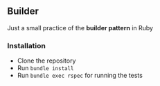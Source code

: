 ## Builder

Just a small practice of the **builder pattern** in Ruby

### Installation
- Clone the repository
- Run `bundle install`
- Run `bundle exec rspec` for running the tests
